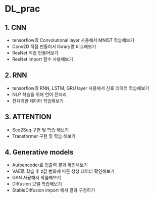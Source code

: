 # DL_prac
## 1. CNN
- tensorflow의 Convolutional layer 사용해서 MNIST 학습해보기
- Conv2D 직접 만들어서 library랑 비교해보기
- ResNet 직접 만들어보기
- ResNet import 함수 사용해보기
## 2. RNN
- tensorflow의 RNN, LSTM, GRU layer 사용해서 신호 데이터 학습해보기
- NLP 학습을 위해 언어 전처리
- 전처리한 데이터 학습해보기
## 3. ATTENTION
- Seq2Seq 구현 및 학습 해보기
- Transformer 구현 및 학습 해보기
## 4. Generative models
- Autoencoder로 입출력 결과 확인해보기
- VAE로 학습 후 z값 변화에 따른 생성 데이터 확인해보기
- GAN 사용해서 학습해보기
- Diffusion 모델 학습해보기
- StableDiffusion import 해서 결과 구경하기
